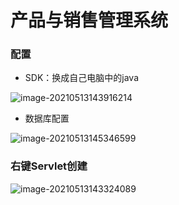 # 产品与销售管理系统

### 配置

- SDK：换成自己电脑中的java

![image-20210513143916214](https://raw.githubusercontent.com/Soledad-X/PicGo/main/data/SDK配置.png)

- 数据库配置

![image-20210513145346599](https://raw.githubusercontent.com/Soledad-X/PicGo/main/data/数据库配置.png)

### 右键Servlet创建

![image-20210513143324089](https://raw.githubusercontent.com/Soledad-X/PicGo/main/data/右键Servlet.png)


